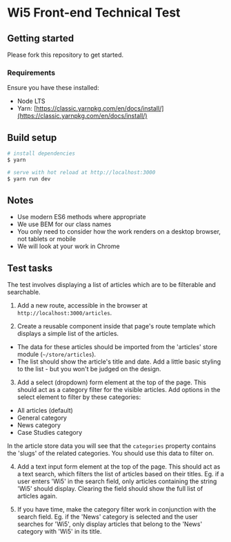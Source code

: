 # Wi5 Front-end Technical Test

## Getting started
Please fork this repository to get started.

### Requirements
Ensure you have these installed:
- Node LTS
- Yarn: [https://classic.yarnpkg.com/en/docs/install/](https://classic.yarnpkg.com/en/docs/install/)

## Build setup

``` bash
# install dependencies
$ yarn

# serve with hot reload at http://localhost:3000
$ yarn run dev
```

## Notes
- Use modern ES6 methods where appropriate
- We use BEM for our class names
- You only need to consider how the work renders on a desktop browser, not tablets or mobile
- We will look at your work in Chrome

## Test tasks
The test involves displaying a list of articles which are to be filterable and searchable.

1. Add a new route, accessible in the browser at `http://localhost:3000/articles`.

2. Create a reusable component inside that page's route template which displays a simple list of the articles.
 - The data for these articles should be imported from the 'articles' store module (`~/store/articles`).
 - The list should show the article's title and date. Add a little basic styling to the list - but you won't be judged on the design.

3. Add a select (dropdown) form element at the top of the page. This should act as a category filter for the visible articles. Add options in the select element to filter by these categories:
 - All articles (default)
 - General category
 - News category
 - Case Studies category

 In the article store data you will see that the `categories` property contains the 'slugs' of the related categories. You should use this data to filter on.
 
4. Add a text input form element at the top of the page. This should act as a text search, which filters the list of articles based on their titles. Eg. if a user enters 'Wi5' in the search field, only articles containing the string 'Wi5' should display. Clearing the field should show the full list of articles again.

5. If you have time, make the category filter work in conjunction with the search field. Eg. if the 'News' category is selected and the user searches for 'Wi5', only display articles that belong to the 'News' category with 'Wi5' in its title.
